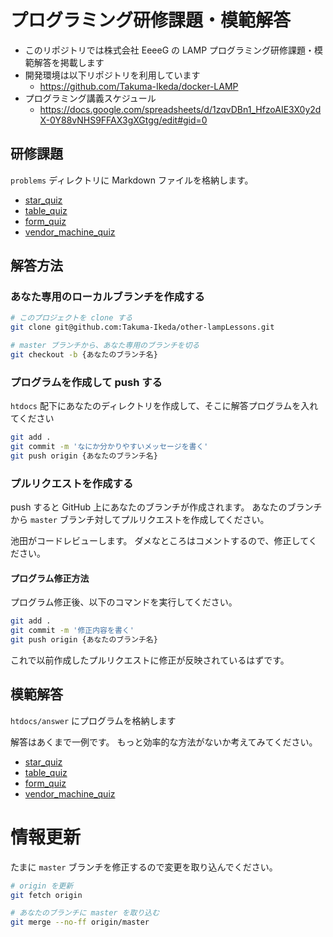 # プログラミング研修課題・模範解答

- このリポジトリでは株式会社 EeeeG の LAMP プログラミング研修課題・模範解答を掲載します
- 開発環境は以下リポジトリを利用しています
    - https://github.com/Takuma-Ikeda/docker-LAMP
- プログラミング講義スケジュール
    - https://docs.google.com/spreadsheets/d/1zqvDBn1_HfzoAIE3X0y2dX-0Y88vNHS9FFAX3gXGtgg/edit#gid=0

## 研修課題

`problems` ディレクトリに Markdown ファイルを格納します。

- [star_quiz](https://github.com/Takuma-Ikeda/other-lampLessons/blob/master/problems/star_quiz.md)
- [table_quiz](https://github.com/Takuma-Ikeda/other-lampLessons/blob/master/problems/table_quiz.md)
- [form_quiz](https://github.com/Takuma-Ikeda/other-lampLessons/blob/master/problems/form_quiz.md)
- [vendor_machine_quiz](https://github.com/Takuma-Ikeda/other-lampLessons/blob/master/problems/vendor_machine_quiz.md)

## 解答方法

### あなた専用のローカルブランチを作成する

```sh
# このプロジェクトを clone する
git clone git@github.com:Takuma-Ikeda/other-lampLessons.git

# master ブランチから、あなた専用のブランチを切る
git checkout -b {あなたのブランチ名}
```

### プログラムを作成して push する

`htdocs` 配下にあなたのディレクトリを作成して、そこに解答プログラムを入れてください

```sh
git add .
git commit -m 'なにか分かりやすいメッセージを書く'
git push origin {あなたのブランチ名}
```

### プルリクエストを作成する

push すると GitHub 上にあなたのブランチが作成されます。
あなたのブランチから `master` ブランチ対してプルリクエストを作成してください。

池田がコードレビューします。
ダメなところはコメントするので、修正してください。

#### プログラム修正方法

プログラム修正後、以下のコマンドを実行してください。

```sh
git add .
git commit -m '修正内容を書く'
git push origin {あなたのブランチ名}
```

これで以前作成したプルリクエストに修正が反映されているはずです。

## 模範解答

`htdocs/answer` にプログラムを格納します

解答はあくまで一例です。
もっと効率的な方法がないか考えてみてください。

- [star_quiz](https://github.com/Takuma-Ikeda/other-lampLessons/tree/master/htdocs/answer/star_quiz)
- [table_quiz](https://github.com/Takuma-Ikeda/other-lampLessons/tree/master/htdocs/answer/table_quiz)
- [form_quiz](https://github.com/Takuma-Ikeda/other-lampLessons/tree/master/htdocs/answer/form_quiz)
- [vendor_machine_quiz](https://github.com/Takuma-Ikeda/other-lampLessons/tree/master/htdocs/answer/vendor_machine_quiz)

# 情報更新

たまに `master` ブランチを修正するので変更を取り込んでください。

```sh
# origin を更新
git fetch origin

# あなたのブランチに master を取り込む
git merge --no-ff origin/master
```
